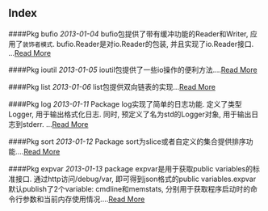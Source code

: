 Index
-----

####Pkg bufio
*2013-01-04*
bufio包提供了带有缓冲功能的Reader和Writer, 应用了`装饰者模式`.  bufio.Reader是对io.Reader的包装, 并且实现了io.Reader接口.  ...[Read More](golang/Pkg-bufio.md)

####Pkg ioutil
*2013-01-05*
ioutil包提供了一些io操作的便利方法....[Read More](golang/Pkg-ioutil.md)

####Pkg list
*2013-01-06*
list包提供双向链表的实现...[Read More](golang/Pkg-list.md)

####Pkg log
*2013-01-11*
Package log实现了简单的日志功能. 定义了类型Logger, 用于输出格式化日志.  同时, 预定义了名为std的Logger对象, 用于输出日志到stderr.  ...[Read More](golang/Pkg-log.md)

####Pkg sort
*2013-01-12*
Package sort为slice或者自定义的集合提供排序功能....[Read More](golang/Pkg-sort.md)

####Pkg expvar
*2013-01-13*
package expvar是用于获取public variables的标准接口. 通过http访问/debug/var, 即可得到json格式的public variables.expvar默认publish了2个variable: cmdline和memstats, 分别用于获取程序启动时的命令行参数和当前内存使用情况....[Read More](golang/Pkg-expvar.md)

